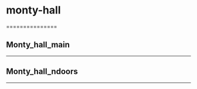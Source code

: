 # monty-hall #
===============

## Monty_hall_main ##
----------------------



## Monty_hall_ndoors ##
------------------------
